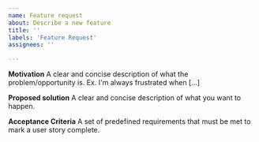 ```yaml
---
name: Feature request
about: Describe a new feature
title: ''
labels: 'Feature Request'
assignees: ''

---
```


<!--
PLEASE READ THIS BEFORE PROCEEDING:

Did you check docs? - https://getstream.io/chat/docs/sdk/reactnative

If you are looking for an answer to "how to implement/do ... using xx component?" question, please check the Guides section of the docs. If you can't find an answer there, please leave a comment here - https://github.com/GetStream/stream-chat-react-native/issues/184 and I will try to add/include a sample code or example  as soon as possible to Guides section of docs. This way it can help the other devs who are looking for same answer. Also if you have some feedback regarding docs, please don't hesitate to comment there.

Your co-operation is really-really appreciated in this manner. Thanks and happy coding :)
-->


**Motivation**
A clear and concise description of what the problem/opportunity is. Ex. I'm always frustrated when [...]

**Proposed solution**
A clear and concise description of what you want to happen.

**Acceptance Criteria**
A set of predefined requirements that must be met to mark a user story complete.
